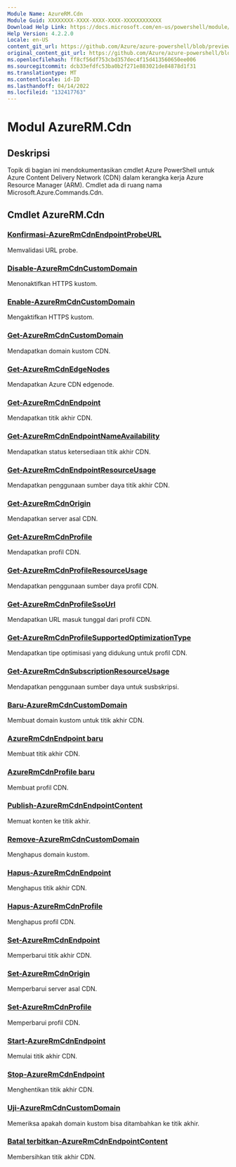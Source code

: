 ```yaml
---
Module Name: AzureRM.Cdn
Module Guid: XXXXXXXX-XXXX-XXXX-XXXX-XXXXXXXXXXXX
Download Help Link: https://docs.microsoft.com/en-us/powershell/module/azurerm.cdn
Help Version: 4.2.2.0
Locale: en-US
content_git_url: https://github.com/Azure/azure-powershell/blob/preview/src/ResourceManager/Cdn/Commands.Cdn/help/AzureRM.Cdn.md
original_content_git_url: https://github.com/Azure/azure-powershell/blob/preview/src/ResourceManager/Cdn/Commands.Cdn/help/AzureRM.Cdn.md
ms.openlocfilehash: ff8cf56df753cbd357dec4f15d413560650ee006
ms.sourcegitcommit: dcb33efdfc53ba0b2f271e883021de84878d1f31
ms.translationtype: MT
ms.contentlocale: id-ID
ms.lasthandoff: 04/14/2022
ms.locfileid: "132417763"
---
```

# Modul AzureRM.Cdn
## Deskripsi
Topik di bagian ini mendokumentasikan cmdlet Azure PowerShell untuk Azure Content Delivery Network (CDN) dalam kerangka kerja Azure Resource Manager (ARM). Cmdlet ada di ruang nama Microsoft.Azure.Commands.Cdn.

## Cmdlet AzureRM.Cdn
### [Konfirmasi-AzureRmCdnEndpointProbeURL](Confirm-AzureRmCdnEndpointProbeURL.md)
Memvalidasi URL probe.

### [Disable-AzureRmCdnCustomDomain](Disable-AzureRmCdnCustomDomain.md)
Menonaktifkan HTTPS kustom.

### [Enable-AzureRmCdnCustomDomain](Enable-AzureRmCdnCustomDomain.md)
Mengaktifkan HTTPS kustom.

### [Get-AzureRmCdnCustomDomain](Get-AzureRmCdnCustomDomain.md)
Mendapatkan domain kustom CDN.

### [Get-AzureRmCdnEdgeNodes](Get-AzureRmCdnEdgeNodes.md)
Mendapatkan Azure CDN edgenode.

### [Get-AzureRmCdnEndpoint](Get-AzureRmCdnEndpoint.md)
Mendapatkan titik akhir CDN.

### [Get-AzureRmCdnEndpointNameAvailability](Get-AzureRmCdnEndpointNameAvailability.md)
Mendapatkan status ketersediaan titik akhir CDN.

### [Get-AzureRmCdnEndpointResourceUsage](Get-AzureRmCdnEndpointResourceUsage.md)
Mendapatkan penggunaan sumber daya titik akhir CDN.

### [Get-AzureRmCdnOrigin](Get-AzureRmCdnOrigin.md)
Mendapatkan server asal CDN.

### [Get-AzureRmCdnProfile](Get-AzureRmCdnProfile.md)
Mendapatkan profil CDN.

### [Get-AzureRmCdnProfileResourceUsage](Get-AzureRmCdnProfileResourceUsage.md)
Mendapatkan penggunaan sumber daya profil CDN.

### [Get-AzureRmCdnProfileSsoUrl](Get-AzureRmCdnProfileSsoUrl.md)
Mendapatkan URL masuk tunggal dari profil CDN.

### [Get-AzureRmCdnProfileSupportedOptimizationType](Get-AzureRmCdnProfileSupportedOptimizationType.md)
Mendapatkan tipe optimisasi yang didukung untuk profil CDN.

### [Get-AzureRmCdnSubscriptionResourceUsage](Get-AzureRmCdnSubscriptionResourceUsage.md)
Mendapatkan penggunaan sumber daya untuk susbskripsi.

### [Baru-AzureRmCdnCustomDomain](New-AzureRmCdnCustomDomain.md)
Membuat domain kustom untuk titik akhir CDN.

### [AzureRmCdnEndpoint baru](New-AzureRmCdnEndpoint.md)
Membuat titik akhir CDN.

### [AzureRmCdnProfile baru](New-AzureRmCdnProfile.md)
Membuat profil CDN.

### [Publish-AzureRmCdnEndpointContent](Publish-AzureRmCdnEndpointContent.md)
Memuat konten ke titik akhir.

### [Remove-AzureRmCdnCustomDomain](Remove-AzureRmCdnCustomDomain.md)
Menghapus domain kustom.

### [Hapus-AzureRmCdnEndpoint](Remove-AzureRmCdnEndpoint.md)
Menghapus titik akhir CDN.

### [Hapus-AzureRmCdnProfile](Remove-AzureRmCdnProfile.md)
Menghapus profil CDN.

### [Set-AzureRmCdnEndpoint](Set-AzureRmCdnEndpoint.md)
Memperbarui titik akhir CDN.

### [Set-AzureRmCdnOrigin](Set-AzureRmCdnOrigin.md)
Memperbarui server asal CDN.

### [Set-AzureRmCdnProfile](Set-AzureRmCdnProfile.md)
Memperbarui profil CDN.

### [Start-AzureRmCdnEndpoint](Start-AzureRmCdnEndpoint.md)
Memulai titik akhir CDN.

### [Stop-AzureRmCdnEndpoint](Stop-AzureRmCdnEndpoint.md)
Menghentikan titik akhir CDN.

### [Uji-AzureRmCdnCustomDomain](Test-AzureRmCdnCustomDomain.md)
Memeriksa apakah domain kustom bisa ditambahkan ke titik akhir.

### [Batal terbitkan-AzureRmCdnEndpointContent](Unpublish-AzureRmCdnEndpointContent.md)
Membersihkan titik akhir CDN.

